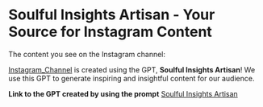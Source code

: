 # Soulful Insights Artisan - Your Source for Instagram Content

The content you see on the Instagram channel:

[Instagram_Channel](https://www.instagram.com/quote_canvas08/) is created using the GPT, **Soulful Insights Artisan**!  We use this GPT to generate inspiring and insightful content for our audience.

**Link to the GPT created by using the prompt**
[Soulful Insights Artisan](https://chat.openai.com/g/g-LF2eFU5Bt-soulful-insights-artisan)
